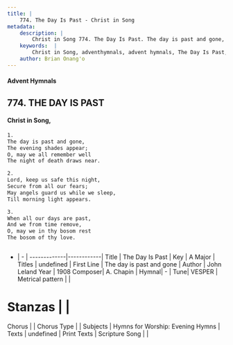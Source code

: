 ```yaml
---
title: |
    774. The Day Is Past - Christ in Song
metadata:
    description: |
        Christ in Song 774. The Day Is Past. The day is past and gone, The evening shades appear; O, may we all remember well The night of death draws near.
    keywords:  |
        Christ in Song, adventhymnals, advent hymnals, The Day Is Past, The day is past and gone. 
    author: Brian Onang'o
---
```


#### Advent Hymnals
## 774. THE DAY IS PAST
####  Christ in Song,

```txt
1.
The day is past and gone,
The evening shades appear;
O, may we all remember well
The night of death draws near.

2.
Lord, keep us safe this night,
Secure from all our fears;
May angels guard us while we sleep,
Till morning light appears.

3.
When all our days are past,
And we from time remove,
O, may we in thy bosom rest
The bosom of thy love.



```

- |   -  |
-------------|------------|
Title | The Day Is Past |
Key | A Major |
Titles | undefined |
First Line | The day is past and gone |
Author | John Leland
Year | 1908
Composer| A. Chapin |
Hymnal|  - |
Tune| VESPER |
Metrical pattern | |
# Stanzas |  |
Chorus |  |
Chorus Type |  |
Subjects | Hymns for Worship: Evening Hymns |
Texts | undefined |
Print Texts | 
Scripture Song |  |
    
